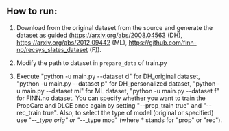 ## How to run:

1. Download from the original dataset from the source and generate the dataset as guided (https://arxiv.org/abs/2008.04563 (DH), https://arxiv.org/abs/2012.09442 (ML), https://github.com/finn-no/recsys_slates_dataset (F)).

2. Modify the path to dataset in `prepare_data` of train.py

3. Execute "python -u main.py --dataset d" for DH_original dataset, "python -u main.py --dataset p" for DH_personalized dataset, "python -u main.py --dataset ml" for ML dataset, "python -u main.py --dataset f" for FINN.no dataset. You can specify whether you want to train the PropCare and DLCE once again by setting "--prop_train true" and "--rec_train true". Also, to select the type of model (original or specified) use "--*_type orig" or "--*_type mod" (where * stands for "prop" or "rec").
